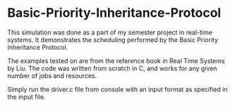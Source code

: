# Basic-Priority-Inheritance-Protocol

This simulation was done as a part of my semester project in real-time systems. It demonstrates the scheduling performed by the Basic Priority Inheritance Protocol.

The examples tested on are from the reference book in Real Time Systems by Liu. The code was written from scratch in C, and works for any given number of jobs and resources.

Simply run the driver.c file from console with an input format as specified in the input file.
